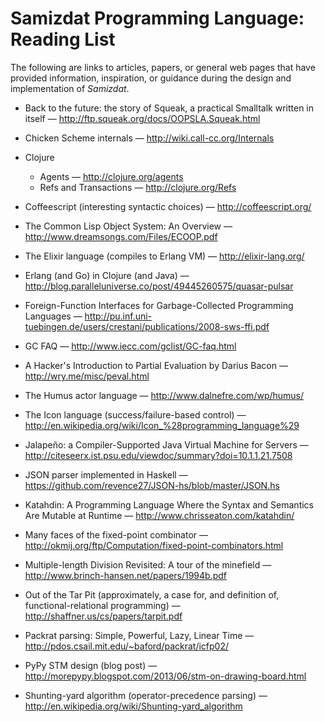 Samizdat Programming Language: Reading List
===========================================

The following are links to articles, papers, or general web pages that
have provided information, inspiration, or guidance during the
design and implementation of *Samizdat*.

* Back to the future: the story of Squeak, a practical Smalltalk written in
  itself &mdash; <http://ftp.squeak.org/docs/OOPSLA.Squeak.html>

* Chicken Scheme internals &mdash; <http://wiki.call-cc.org/Internals>

* Clojure
  * Agents &mdash; <http://clojure.org/agents>
  * Refs and Transactions &mdash; <http://clojure.org/Refs>

* Coffeescript (interesting syntactic choices) &mdash;
  <http://coffeescript.org/>

* The Common Lisp Object System: An Overview &mdash;
  <http://www.dreamsongs.com/Files/ECOOP.pdf>

* The Elixir language (compiles to Erlang VM) &mdash; <http://elixir-lang.org/>

* Erlang (and Go) in Clojure (and Java) &mdash;
  <http://blog.paralleluniverse.co/post/49445260575/quasar-pulsar>

* Foreign-Function Interfaces for Garbage-Collected Programming Languages
  &mdash;
  <http://pu.inf.uni-tuebingen.de/users/crestani/publications/2008-sws-ffi.pdf>

* GC FAQ &mdash; <http://www.iecc.com/gclist/GC-faq.html>

* A Hacker's Introduction to Partial Evaluation by Darius Bacon &mdash;
  <http://wry.me/misc/peval.html>

* The Humus actor language &mdash; <http://www.dalnefre.com/wp/humus/>

* The Icon language (success/failure-based control) &mdash;
  <http://en.wikipedia.org/wiki/Icon_%28programming_language%29>

* Jalapeño: a Compiler-Supported Java Virtual Machine for Servers &mdash;
  <http://citeseerx.ist.psu.edu/viewdoc/summary?doi=10.1.1.21.7508>

* JSON parser implemented in Haskell &mdash;
  <https://github.com/revence27/JSON-hs/blob/master/JSON.hs>

* Katahdin: A Programming Language Where the Syntax and Semantics Are
  Mutable at Runtime &mdash; <http://www.chrisseaton.com/katahdin/>

* Many faces of the fixed-point combinator &mdash;
  <http://okmij.org/ftp/Computation/fixed-point-combinators.html>

* Multiple-length Division Revisited: A tour of the minefield &mdash;
  <http://www.brinch-hansen.net/papers/1994b.pdf>

* Out of the Tar Pit (approximately, a case for, and definition of,
  functional-relational programming) &mdash;
  <http://shaffner.us/cs/papers/tarpit.pdf>

* Packrat parsing: Simple, Powerful, Lazy, Linear Time &mdash;
  <http://pdos.csail.mit.edu/~baford/packrat/icfp02/>

* PyPy STM design (blog post) &mdash;
  <http://morepypy.blogspot.com/2013/06/stm-on-drawing-board.html>

* Shunting-yard algorithm (operator-precedence parsing) &mdash;
  <http://en.wikipedia.org/wiki/Shunting-yard_algorithm>
